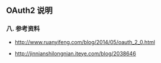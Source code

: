 ## OAuth2 说明









### 八. 参考资料

- http://www.ruanyifeng.com/blog/2014/05/oauth_2_0.html

- http://jinnianshilongnian.iteye.com/blog/2038646